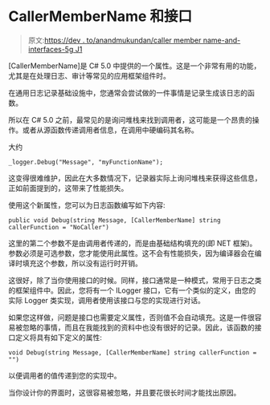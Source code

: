 # CallerMemberName 和接口

> 原文:[https://dev . to/anandmukundan/caller member name-and-interfaces-5g J1](https://dev.to/anandmukundan/callermembername-and-interfaces-5gj1)

[CallerMemberName]是 C# 5.0 中提供的一个属性。这是一个非常有用的功能，尤其是在处理日志、审计等常见的应用框架组件时。

在通用日志记录基础设施中，您通常会尝试做的一件事情是记录生成该日志的函数。

所以在 C# 5.0 之前，最常见的是询问堆栈来找到调用者，这可能是一个昂贵的操作。或者从源函数传递调用者信息，在调用中硬编码其名称。

大约

```
_logger.Debug("Message", "myFunctionName"); 
```

这变得很难维护，因此在大多数情况下，记录器实际上询问堆栈来获得这些信息，正如前面提到的，这带来了性能损失。

使用这个新属性，您可以为日志函数编写如下内容:

```
public void Debug(string Message, [CallerMemberName] string callerFunction = "NoCaller") 
```

这里的第二个参数不是由调用者传递的，而是由基础结构填充的(即 NET 框架)。参数必须是可选参数，您才能使用此属性。这不会有性能损失，因为编译器会在编译时填充这个参数，所以没有运行时开销。

这很好，除了当你使用接口的时候。同样，接口通常是一种模式，常用于日志之类的框架组件中。因此，您将有一个 ILogger 接口，它有一个类似的定义，由您的实际 Logger 类实现，调用者使用该接口与您的实现进行对话。

如果您这样做，问题是接口也需要定义属性，否则值不会自动填充。这是一件很容易被忽略的事情，而且在我能找到的资料中也没有很好的记录。因此，该函数的接口定义将具有如下定义的属性:

```
void Debug(string Message, [CallerMemberName] string callerFunction = "") 
```

以便调用者的值传递到您的实现中。

当你设计你的界面时，这很容易被忽略，并且要花很长时间才能找出原因。